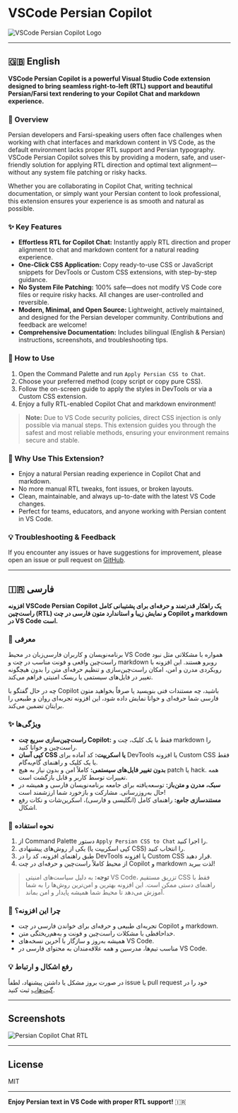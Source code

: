 # VSCode Persian Copilot

![VSCode Persian Copilot Logo](logo-128.png)

---

## 🇬🇧 English

**VSCode Persian Copilot is a powerful Visual Studio Code extension designed to bring seamless right-to-left (RTL) support and beautiful Persian/Farsi text rendering to your Copilot Chat and markdown experience.**

### 🌟 Overview
Persian developers and Farsi-speaking users often face challenges when working with chat interfaces and markdown content in VS Code, as the default environment lacks proper RTL support and Persian typography. VSCode Persian Copilot solves this by providing a modern, safe, and user-friendly solution for applying RTL direction and optimal text alignment—without any system file patching or risky hacks.

Whether you are collaborating in Copilot Chat, writing technical documentation, or simply want your Persian content to look professional, this extension ensures your experience is as smooth and natural as possible.

### ✨ Key Features
- **Effortless RTL for Copilot Chat:** Instantly apply RTL direction and proper alignment to chat and markdown content for a natural reading experience.
- **One-Click CSS Application:** Copy ready-to-use CSS or JavaScript snippets for DevTools or Custom CSS extensions, with step-by-step guidance.
- **No System File Patching:** 100% safe—does not modify VS Code core files or require risky hacks. All changes are user-controlled and reversible.
- **Modern, Minimal, and Open Source:** Lightweight, actively maintained, and designed for the Persian developer community. Contributions and feedback are welcome!
- **Comprehensive Documentation:** Includes bilingual (English & Persian) instructions, screenshots, and troubleshooting tips.

### 🚀 How to Use
1. Open the Command Palette and run `Apply Persian CSS to Chat`.
2. Choose your preferred method (copy script or copy pure CSS).
3. Follow the on-screen guide to apply the styles in DevTools or via a Custom CSS extension.
4. Enjoy a fully RTL-enabled Copilot Chat and markdown environment!

> **Note:** Due to VS Code security policies, direct CSS injection is only possible via manual steps. This extension guides you through the safest and most reliable methods, ensuring your environment remains secure and stable.

### 📝 Why Use This Extension?
- Enjoy a natural Persian reading experience in Copilot Chat and markdown.
- No more manual RTL tweaks, font issues, or broken layouts.
- Clean, maintainable, and always up-to-date with the latest VS Code changes.
- Perfect for teams, educators, and anyone working with Persian content in VS Code.

### 💡 Troubleshooting & Feedback
If you encounter any issues or have suggestions for improvement, please open an issue or pull request on [GitHub](https://github.com/shahkochaki/vscode-persian-copilot).

---

## 🇮🇷 فارسی

**افزونه VSCode Persian Copilot یک راهکار قدرتمند و حرفه‌ای برای پشتیبانی کامل راست‌چین (RTL) و نمایش زیبا و استاندارد متون فارسی در چت Copilot و markdown در VS Code است.**

### 🌟 معرفی
برنامه‌نویسان و کاربران فارسی‌زبان در محیط VS Code همواره با مشکلاتی مثل نبود راست‌چین واقعی و فونت مناسب در چت و markdown روبرو هستند. این افزونه با رویکردی مدرن و امن، امکان راست‌چین‌سازی و تنظیم حرفه‌ای متن را بدون هیچگونه تغییر در فایل‌های سیستمی یا ریسک امنیتی فراهم می‌کند.

چه در حال گفتگو با Copilot باشید، چه مستندات فنی بنویسید یا صرفاً بخواهید متون فارسی شما حرفه‌ای و خوانا نمایش داده شود، این افزونه تجربه‌ای روان و طبیعی را برایتان تضمین می‌کند.

### ✨ ویژگی‌ها
- **راست‌چین‌سازی سریع چت Copilot:** فقط با یک کلیک، چت و markdown را راست‌چین و خوانا کنید.
- **کپی آسان CSS یا اسکریپت:** کد آماده برای DevTools یا افزونه Custom CSS فقط با یک کلیک و راهنمای گام‌به‌گام.
- **بدون تغییر فایل‌های سیستمی:** کاملاً امن و بدون نیاز به هیچ patch یا hack. همه تغییرات توسط کاربر و قابل بازگشت است.
- **سبک، مدرن و متن‌باز:** توسعه‌یافته برای جامعه برنامه‌نویسان فارسی و همیشه در حال به‌روزرسانی. مشارکت و بازخورد شما ارزشمند است!
- **مستندسازی جامع:** راهنمای کامل (انگلیسی و فارسی)، اسکرین‌شات و نکات رفع اشکال.

### 🚀 نحوه استفاده
1. از Command Palette دستور `Apply Persian CSS to Chat` را اجرا کنید.
2. یکی از روش‌های پیشنهادی (کپی اسکریپت یا CSS) را انتخاب کنید.
3. طبق راهنمای افزونه، کد را در DevTools یا افزونه Custom CSS قرار دهید.
4. از محیط کاملاً راست‌چین و حرفه‌ای در چت Copilot و markdown لذت ببرید!

> **توجه:** به دلیل سیاست‌های امنیتی VS Code، تزریق مستقیم CSS فقط با راهنمای دستی ممکن است. این افزونه بهترین و امن‌ترین روش‌ها را به شما آموزش می‌دهد تا محیط شما همیشه پایدار و امن بماند.

### 📝 چرا این افزونه؟
- تجربه‌ای طبیعی و حرفه‌ای برای خواندن فارسی در چت Copilot و markdown.
- خداحافظی با مشکلات راست‌چین و فونت و به‌هم‌ریختگی متن.
- همیشه به‌روز و سازگار با آخرین نسخه‌های VS Code.
- مناسب تیم‌ها، مدرسین و همه علاقه‌مندان به محتوای فارسی در VS Code.

### 💡 رفع اشکال و ارتباط
در صورت بروز مشکل یا داشتن پیشنهاد، لطفاً issue یا pull request خود را در [گیت‌هاب](https://github.com/shahkochaki/vscode-persian-copilot) ثبت کنید.

---

## Screenshots

![Persian Copilot Chat RTL](https://raw.githubusercontent.com/shahkochaki/vscode-persian-copilot/main/screenshots/rtl-demo.png)

---

## License
MIT

---

**Enjoy Persian text in VS Code with proper RTL support!** 🇮🇷

